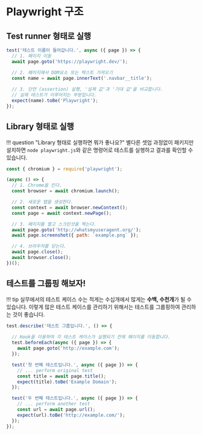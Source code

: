 # Playwright 구조

## Test runner 형태로 실행

```js
test('테스트 이름이 들어갑니다.', async ({ page }) => {
  // 1. 페이지 이동
  await page.goto('https://playwright.dev/');

  // 2. 페이지에서 DOM요소 또는 텍스트 가져오기
  const name = await page.innerText('.navbar__title');
  
  // 3. 단언 (assertion) 실행, '실제 값'과 '기대 값'을 비교합니다.
  // 실제 테스트가 이루어지는 부분입니다.
  expect(name).toBe('Playwright');
});
```

## Library 형태로 실행
!!! question "Library 형태로 실행하면 뭐가 좋나요?"
    별다른 셋업 과정없이 패키지만 설치하면 `node playwright.js`와 같은 명령어로 테스트를 실행하고 결과를 확인할 수 있습니다.
```js
const { chromium } = require('playwright');

(async () => {
  // 1. Chrome을 킨다.
  const browser = await chromium.launch();

  // 2. 새로운 탭을 생성한다.
  const context = await browser.newContext();
  const page = await context.newPage();

  // 3. 페이지를 열고 스크린샷을 찍는다.
  await page.goto('http://whatsmyuseragent.org/');
  await page.screenshot({ path: `example.png` });

  // 4. 브라우저를 닫는다.
  await page.close();
  await browser.close();
})();
```


## 테스트를 그룹핑 해보자!

!!! tip
    실무에서의 테스트 케이스 수는 적게는 수십개에서 많게는 **수백, 수천개**가 될 수 있습니다. 이렇게 많은 테스트 케이스를 관리하기 위해서는 테스트를 그룹핑하여 관리하는 것이 좋습니다.
    
```js
test.describe('테스트 그룹입니다.', () => {
  
  // Hook을 이용하여 각 테스트 케이스가 실행되기 전에 페이지를 이동합니다.
  test.beforeEach(async ({ page }) => {
    await page.goto('http://example.com');
  });

  test('첫 번째 테스트입니다.', async ({ page }) => {
    // ... perform original test
    const title = await page.title();
    expect(title).toBe('Example Domain');
  });

  test('두 번째 테스트입니다.', async ({ page }) => {
    // ... perform another test
    const url = await page.url();
    expect(url).toBe('http://example.com/');
  });
});
```